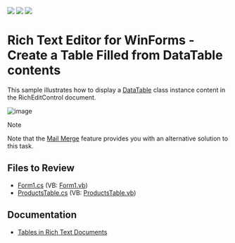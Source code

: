 <!-- default badges list -->
![](https://img.shields.io/endpoint?url=https://codecentral.devexpress.com/api/v1/VersionRange/128612008/14.2.3%2B)
[![](https://img.shields.io/badge/Open_in_DevExpress_Support_Center-FF7200?style=flat-square&logo=DevExpress&logoColor=white)](https://supportcenter.devexpress.com/ticket/details/E3664)
[![](https://img.shields.io/badge/📖_How_to_use_DevExpress_Examples-e9f6fc?style=flat-square)](https://docs.devexpress.com/GeneralInformation/403183)
<!-- default badges end -->

# Rich Text Editor for WinForms - Create a Table Filled from DataTable contents

This sample illustrates how to display a [DataTable](https://learn.microsoft.com/en-us/dotnet/api/system.data.datatable?view=net-7.0) class instance content in the RichEditControl document.

![image](./media/01c77f56-9d58-49d0-9f8e-4a1328572921.png)

> [!note]
> Note that the [Mail Merge](https://docs.devexpress.com/WindowsForms/9330/controls-and-libraries/rich-text-editor/mail-merge) feature provides you with an alternative solution to this task.

## Files to Review

* [Form1.cs](./CS/Form1.cs) (VB: [Form1.vb](./VB/Form1.vb))
* [ProductsTable.cs](./CS/ProductsTable.cs) (VB: [ProductsTable.vb](./VB/ProductsTable.vb))

## Documentation

* [Tables in Rich Text Documents](https://docs.devexpress.com/WindowsForms/8306/controls-and-libraries/rich-text-editor/rich-edit-control-document/tables)
